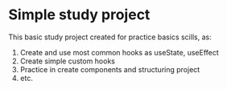 # Simple study project

This basic study project created for practice basics scills, as:
 1) Create and use most common hooks as useState, useEffect
 2) Create simple custom hooks
 3) Practice in create components and structuring project
 4) etc.
